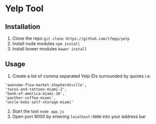 # Yelp Tool

## Installation

1. Clone the repo `git clone https://github.com/lfepp/yelp`
2. Install node modules `npm install`
3. Install bower modules `bower install`

## Usage

1. Create a list of comma separated Yelp IDs surrounded by quotes i.e.

```
'awesome-flea-market-shepherdsville',
'tacos-and-tattoos-miami-2',
'bank-of-america-miami-16',
'panther-coffee-miami',
'uncle-bobs-self-storage-miami'
```

2. Start the tool `node app.js`
3. Open port 9000 by entering `localhost:9000` into your address bar
